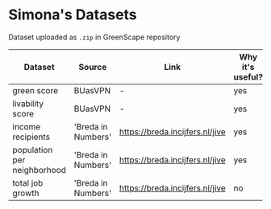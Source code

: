 # Simona's Datasets
Dataset uploaded as  `.zip` in GreenScape repository

|Dataset|Source|Link|Why it's useful?|
|-------|------|----|----------------|
|green score|BUasVPN|-|yes|
|livability score|BUasVPN|-|yes|
|income recipients|'Breda in Numbers'|https://breda.incijfers.nl/jive|yes|
|population per neighborhood|'Breda in Numbers'|https://breda.incijfers.nl/jive|yes|
|total job growth|'Breda in Numbers'|https://breda.incijfers.nl/jive|no|

